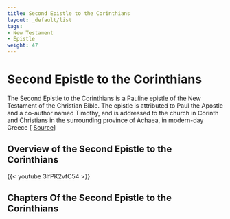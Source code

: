 ```yaml
---
title: Second Epistle to the Corinthians
layout: _default/list
tags:
- New Testament
- Epistle
weight: 47
---
```

# Second Epistle to the Corinthians

The Second Epistle to the Corinthians is a Pauline epistle of the New Testament of the Christian Bible. The epistle is attributed to Paul the Apostle and a co-author named Timothy, and is addressed to the church in Corinth and Christians in the surrounding province of Achaea, in modern-day Greece [ [Source](https://en.wikipedia.org/wiki/Second_Epistle_to_the_Corinthians)]

## Overview of the Second Epistle to the Corinthians
{{< youtube 3lfPK2vfC54 >}}

## Chapters Of the Second Epistle to the Corinthians


